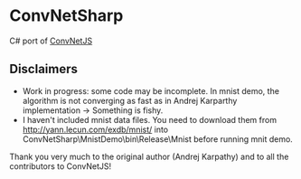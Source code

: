 # ConvNetSharp
C# port of [ConvNetJS](https://github.com/karpathy/convnetjs)

## Disclaimers
- Work in progress: some code may be incomplete. In mnist demo, the algorithm is not converging as fast as in Andrej Karparthy implementation -> Something is fishy.
- I haven't included mnist data files. You need to download them from http://yann.lecun.com/exdb/mnist/ into ConvNetSharp\MnistDemo\bin\Release\Mnist before running mnit demo.

Thank you very much to the original author (Andrej Karpathy) and to all the contributors to ConvNetJS!
